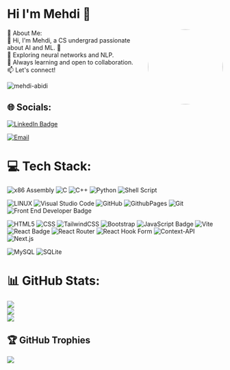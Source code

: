 # Hi I'm Mehdi 👋
<img align="right" src="https://i.pinimg.com/originals/93/bf/e3/93bfe30c88d854ea63b468203386fc0f.jpg" style="height: 175px; border-radius: 50%; margin-left: 20px;" />
💫 About Me:<br>
👋 Hi, I'm Mehdi, a CS undergrad passionate about AI and ML. 🚀<br>
🔭 Exploring neural networks and NLP.<br>
🌱 Always learning and open to collaboration.<br>
📫 Let's connect!


<p align="left"> <img src="https://komarev.com/ghpvc/?username=mehdi-abidi&label=Profile%20views&color=0e75b6&style=flat" alt="mehdi-abidi" /> </p>


## 🌐 Socials:
<p><a href="https://www.linkedin.com/in/mehdiiabidii/"><img src="https://img.shields.io/badge/-@mehdi-0077B5?style=flat-square&amp;labelColor=0077B5&amp;logo=LinkedIn&amp;link=https://www.linkedin.com/in/mehdiiabidii/" alt="LinkedIn Badge"></a></p>
<a href="mailto:mehdiali78666@gmail.com"><img src="https://img.shields.io/badge/Email-mehdiali78666@gmail.com-blue?style=flat-square&logo=gmail" alt="Email"/></a>


# 💻 Tech Stack:
![x86 Assembly](https://img.shields.io/badge/x86%20assembly-007ACC?style=for-the-badge&logo=assembly&logoColor=ffffff)
![C](https://img.shields.io/badge/c-%2300599C.svg?style=for-the-badge&logo=c&logoColor=white) 
![C++](https://img.shields.io/badge/c++-%2300599C.svg?style=for-the-badge&logo=c%2B%2B&logoColor=white) 
![Python](https://img.shields.io/badge/python-3670A0?style=for-the-badge&logo=python&logoColor=ffdd54) 
![Shell Script](https://img.shields.io/badge/shell_script-%23121011.svg?style=for-the-badge&logo=gnu-bash&logoColor=white)

![LINUX](https://img.shields.io/badge/Linux-FCC624?style=for-the-badge&logo=linux&logoColor=black) 
![Visual Studio Code](https://img.shields.io/badge/Visual%20Studio%20Code-0078d7.svg?style=for-the-badge&logo=visual-studio-code&logoColor=white) 
![GitHub](https://img.shields.io/badge/github-%23121011.svg?style=for-the-badge&logo=github&logoColor=white)
![GithubPages](https://img.shields.io/badge/github%20pages-121013?style=for-the-badge&logo=github&logoColor=white) 
![Git](https://img.shields.io/badge/git-%23F05033.svg?style=for-the-badge&logo=git&logoColor=white)
<img src="https://img.shields.io/badge/front%20end%20developer-%23FF4088.svg?style=for-the-badge&logo=frontenddev&logoColor=white" alt="Front End Developer Badge">

![HTML5](https://img.shields.io/badge/html5-%23E34F26.svg?style=for-the-badge&logo=html5&logoColor=white)
![CSS](https://img.shields.io/badge/css-%231572B6.svg?style=for-the-badge&logo=css3&logoColor=white)
![TailwindCSS](https://img.shields.io/badge/tailwindcss-%2338B2AC.svg?style=for-the-badge&logo=tailwind-css&logoColor=white)
![Bootstrap](https://img.shields.io/badge/bootstrap-%23563D7C.svg?style=for-the-badge&logo=bootstrap&logoColor=white)
<img src="https://img.shields.io/badge/javascript-%23323330.svg?style=for-the-badge&logo=javascript&logoColor=%23F7DF1E" alt="JavaScript Badge">
![Vite](https://img.shields.io/badge/vite-%23646CFF.svg?style=for-the-badge&logo=vite&logoColor=white)
<img src="https://img.shields.io/badge/react-%2361DAFB.svg?style=for-the-badge&logo=react&logoColor=black" alt="React Badge">
![React Router](https://img.shields.io/badge/React_Router-CA4245?style=for-the-badge&logo=react-router&logoColor=white)
![React Hook Form](https://img.shields.io/badge/React%20Hook%20Form-%23EC5990.svg?style=for-the-badge&logo=reacthookform&logoColor=white)
![Context-API](https://img.shields.io/badge/Context--Api-000000?style=for-the-badge&logo=react)
<img src="https://img.shields.io/badge/nextjs-%23000000.svg?style=for-the-badge&logo=next.js&logoColor=white" alt="Next.js">



![MySQL](https://img.shields.io/badge/mysql-%2300f.svg?style=for-the-badge&logo=mysql&logoColor=white) 
<img src="https://img.shields.io/badge/sqlite-%23003B57.svg?style=for-the-badge&logo=sqlite&logoColor=white" alt="SQLite">



# 📊 GitHub Stats:
![](https://github-readme-stats.vercel.app/api?username=Mehdi-Abidi&theme=vision-friendly-dark&hide_border=false&include_all_commits=false&count_private=false)<br/>
![](https://github-readme-streak-stats.herokuapp.com/?user=Mehdi-Abidi&theme=vision-friendly-dark&hide_border=false)<br/>
![](https://github-readme-stats.vercel.app/api/top-langs/?username=Mehdi-Abidi&theme=vision-friendly-dark&hide_border=false&include_all_commits=false&count_private=false&layout=compact)


## 🏆 GitHub Trophies
![](https://github-profile-trophy.vercel.app/?username=Mehdi-Abidi&theme=vision-friendly-dark&no-frame=false&no-bg=true&margin-w=4)

